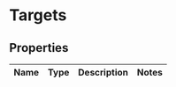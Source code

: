 # Targets

## Properties
Name | Type | Description | Notes
------------ | ------------- | ------------- | -------------
